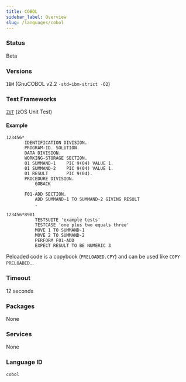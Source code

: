 ```yaml
---
title: COBOL
sidebar_label: Overview
slug: /languages/cobol
---
```



### Status

Beta

### Versions

`IBM` (GnuCOBOL v2.2 `-std=ibm-strict -O2`)

### Test Frameworks

[`ZUT`](https://github.com/neopragma/cobol-unit-test) (zOS Unit Test)

#### Example

```cobol
123456*
       IDENTIFICATION DIVISION.
       PROGRAM-ID. SOLUTION.
       DATA DIVISION.
       WORKING-STORAGE SECTION.
       01 SUMMAND-1    PIC 9(04) VALUE 1.
       01 SUMMAND-2    PIC 9(04) VALUE 1.
       01 RESULT       PIC 9(04).
       PROCEDURE DIVISION.
           GOBACK
           .
       F01-ADD SECTION.
           ADD SUMMAND-1 TO SUMMAND-2 GIVING RESULT
           .
```

```cobol
123456*8901
           TESTSUITE 'example tests'
           TESTCASE 'one plus two equals three'
           MOVE 1 TO SUMMAND-1
           MOVE 2 TO SUMMAND-2
           PERFORM F01-ADD
           EXPECT RESULT TO BE NUMERIC 3
```

Peloaded code is a copybook (`PRELOADED.CPY`) and can be used like `COPY PRELOADED.`.


### Timeout

12 seconds

### Packages

None

### Services

None

### Language ID

`cobol`
